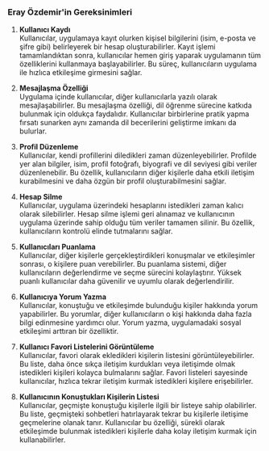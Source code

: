 ### Eray Özdemir'in Gereksinimleri

1. **Kullanıcı Kaydı**  
Kullanıcılar, uygulamaya kayıt olurken kişisel bilgilerini (isim, e-posta ve şifre gibi) belirleyerek bir hesap oluşturabilirler. Kayıt işlemi tamamlandıktan sonra, kullanıcılar hemen giriş yaparak uygulamanın tüm özelliklerini kullanmaya başlayabilirler. Bu süreç, kullanıcıların uygulama ile hızlıca etkileşime girmesini sağlar.

2. **Mesajlaşma Özelliği**  
Uygulama içinde kullanıcılar, diğer kullanıcılarla yazılı olarak mesajlaşabilirler. Bu mesajlaşma özelliği, dil öğrenme sürecine katkıda bulunmak için oldukça faydalıdır. Kullanıcılar birbirlerine pratik yapma fırsatı sunarken aynı zamanda dil becerilerini geliştirme imkanı da bulurlar.

3. **Profil Düzenleme**  
Kullanıcılar, kendi profillerini diledikleri zaman düzenleyebilirler. Profilde yer alan bilgiler, isim, profil fotoğrafı, biyografi ve dil seviyesi gibi veriler düzenlenebilir. Bu özellik, kullanıcıların diğer kişilerle daha etkili iletişim kurabilmesini ve daha özgün bir profil oluşturabilmesini sağlar.

4. **Hesap Silme**  
Kullanıcılar, uygulama üzerindeki hesaplarını istedikleri zaman kalıcı olarak silebilirler. Hesap silme işlemi geri alınamaz ve kullanıcının uygulama üzerinde sahip olduğu tüm veriler tamamen silinir. Bu özellik, kullanıcıların kontrolü elinde tutmalarını sağlar.

5. **Kullanıcıları Puanlama**  
Kullanıcılar, diğer kişilerle gerçekleştirdikleri konuşmalar ve etkileşimler sonrası, o kişilere puan verebilirler. Bu puanlama sistemi, diğer kullanıcıların değerlendirme ve seçme sürecini kolaylaştırır. Yüksek puanlı kullanıcılar daha güvenilir ve uyumlu olarak değerlendirilir.

6. **Kullanıcıya Yorum Yazma**  
Kullanıcılar, konuştuğu ve etkileşimde bulunduğu kişiler hakkında yorum yapabilirler. Bu yorumlar, diğer kullanıcıların o kişi hakkında daha fazla bilgi edinmesine yardımcı olur. Yorum yazma, uygulamadaki sosyal etkileşimi arttıran bir özelliktir.

7. **Kullanıcı Favori Listelerini Görüntüleme**  
Kullanıcılar, favori olarak ekledikleri kişilerin listesini görüntüleyebilirler. Bu liste, daha önce sıkça iletişim kurdukları veya iletişimde olmak istedikleri kişileri kolayca bulmalarını sağlar. Favori listeleri sayesinde kullanıcılar, hızlıca tekrar iletişim kurmak istedikleri kişilere erişebilirler.

8. **Kullanıcının Konuştukları Kişilerin Listesi**  
Kullanıcılar, geçmişte konuştuğu kişilerle ilgili bir listeye sahip olabilirler. Bu liste, geçmişteki sohbetleri hatırlayarak tekrar bu kişilerle iletişime geçmelerine olanak tanır. Kullanıcılar bu özelliği, sürekli olarak etkileşimde bulunmak istedikleri kişilerle daha kolay iletişim kurmak için kullanabilirler.


